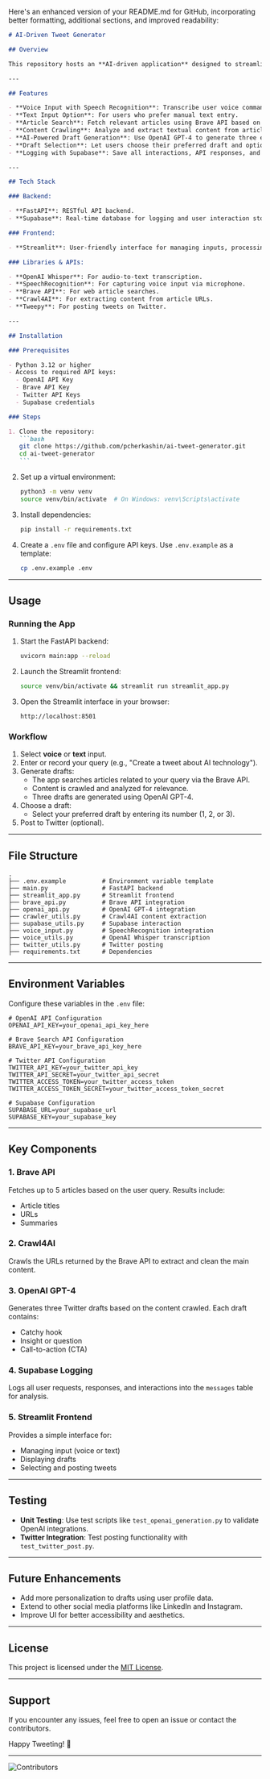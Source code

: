 Here's an enhanced version of your README.md for GitHub, incorporating better formatting, additional sections, and improved readability:

````markdown
# AI-Driven Tweet Generator

## Overview

This repository hosts an **AI-driven application** designed to streamline the process of generating engaging Twitter drafts. The application integrates **voice input**, **search results from Brave API**, **content analysis using Crawl4AI**, and **OpenAI GPT-4** to create concise, impactful tweets. Users can choose their preferred draft and optionally post it directly to Twitter.

---

## Features

- **Voice Input with Speech Recognition**: Transcribe user voice commands into text.
- **Text Input Option**: For users who prefer manual text entry.
- **Article Search**: Fetch relevant articles using Brave API based on user queries.
- **Content Crawling**: Analyze and extract textual content from article URLs.
- **AI-Powered Draft Generation**: Use OpenAI GPT-4 to generate three engaging tweet drafts.
- **Draft Selection**: Let users choose their preferred draft and optionally post it to Twitter.
- **Logging with Supabase**: Save all interactions, API responses, and selected drafts in Supabase for tracking.

---

## Tech Stack

### Backend:

- **FastAPI**: RESTful API backend.
- **Supabase**: Real-time database for logging and user interaction storage.

### Frontend:

- **Streamlit**: User-friendly interface for managing inputs, processing, and results.

### Libraries & APIs:

- **OpenAI Whisper**: For audio-to-text transcription.
- **SpeechRecognition**: For capturing voice input via microphone.
- **Brave API**: For web article searches.
- **Crawl4AI**: For extracting content from article URLs.
- **Tweepy**: For posting tweets on Twitter.

---

## Installation

### Prerequisites

- Python 3.12 or higher
- Access to required API keys:
  - OpenAI API Key
  - Brave API Key
  - Twitter API Keys
  - Supabase credentials

### Steps

1. Clone the repository:
   ```bash
   git clone https://github.com/pcherkashin/ai-tweet-generator.git
   cd ai-tweet-generator
   ```
````

2. Set up a virtual environment:

   ```bash
   python3 -m venv venv
   source venv/bin/activate  # On Windows: venv\Scripts\activate
   ```

3. Install dependencies:

   ```bash
   pip install -r requirements.txt
   ```

4. Create a `.env` file and configure API keys. Use `.env.example` as a template:
   ```bash
   cp .env.example .env
   ```

---

## Usage

### Running the App

1. Start the FastAPI backend:

   ```bash
   uvicorn main:app --reload
   ```

2. Launch the Streamlit frontend:

   ```bash
   source venv/bin/activate && streamlit run streamlit_app.py
   ```

3. Open the Streamlit interface in your browser:
   ```
   http://localhost:8501
   ```

### Workflow

1. Select **voice** or **text** input.
2. Enter or record your query (e.g., "Create a tweet about AI technology").
3. Generate drafts:
   - The app searches articles related to your query via the Brave API.
   - Content is crawled and analyzed for relevance.
   - Three drafts are generated using OpenAI GPT-4.
4. Choose a draft:
   - Select your preferred draft by entering its number (1, 2, or 3).
5. Post to Twitter (optional).

---

## File Structure

```
.
├── .env.example          # Environment variable template
├── main.py               # FastAPI backend
├── streamlit_app.py      # Streamlit frontend
├── brave_api.py          # Brave API integration
├── openai_api.py         # OpenAI GPT-4 integration
├── crawler_utils.py      # Crawl4AI content extraction
├── supabase_utils.py     # Supabase interaction
├── voice_input.py        # SpeechRecognition integration
├── voice_utils.py        # OpenAI Whisper transcription
├── twitter_utils.py      # Twitter posting
├── requirements.txt      # Dependencies
```

---

## Environment Variables

Configure these variables in the `.env` file:

```plaintext
# OpenAI API Configuration
OPENAI_API_KEY=your_openai_api_key_here

# Brave Search API Configuration
BRAVE_API_KEY=your_brave_api_key_here

# Twitter API Configuration
TWITTER_API_KEY=your_twitter_api_key
TWITTER_API_SECRET=your_twitter_api_secret
TWITTER_ACCESS_TOKEN=your_twitter_access_token
TWITTER_ACCESS_TOKEN_SECRET=your_twitter_access_token_secret

# Supabase Configuration
SUPABASE_URL=your_supabase_url
SUPABASE_KEY=your_supabase_key
```

---

## Key Components

### 1. **Brave API**

Fetches up to 5 articles based on the user query. Results include:

- Article titles
- URLs
- Summaries

### 2. **Crawl4AI**

Crawls the URLs returned by the Brave API to extract and clean the main content.

### 3. **OpenAI GPT-4**

Generates three Twitter drafts based on the content crawled. Each draft contains:

- Catchy hook
- Insight or question
- Call-to-action (CTA)

### 4. **Supabase Logging**

Logs all user requests, responses, and interactions into the `messages` table for analysis.

### 5. **Streamlit Frontend**

Provides a simple interface for:

- Managing input (voice or text)
- Displaying drafts
- Selecting and posting tweets

---

## Testing

- **Unit Testing**: Use test scripts like `test_openai_generation.py` to validate OpenAI integrations.
- **Twitter Integration**: Test posting functionality with `test_twitter_post.py`.

---

## Future Enhancements

- Add more personalization to drafts using user profile data.
- Extend to other social media platforms like LinkedIn and Instagram.
- Improve UI for better accessibility and aesthetics.

---

## License

This project is licensed under the [MIT License](LICENSE).

---

## Support

If you encounter any issues, feel free to open an issue or contact the contributors.

Happy Tweeting! 🚀

---

![Contributors](https://contrib.rocks/image?repo=pcherkashin/ai-tweet-generator) <!-- Replace with actual contributor badge if applicable -->

```

```
